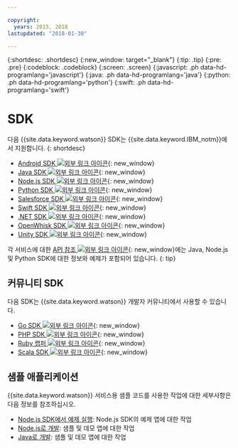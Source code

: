 ```yaml
---

copyright:
  years: 2015, 2018
lastupdated: "2018-01-30"

---
```


{:shortdesc: .shortdesc}
{:new_window: target="_blank"}
{:tip: .tip}
{:pre: .pre}
{:codeblock: .codeblock}
{:screen: .screen}
{:javascript: .ph data-hd-programlang='javascript'}
{:java: .ph data-hd-programlang='java'}
{:python: .ph data-hd-programlang='python'}
{:swift: .ph data-hd-programlang='swift'}

# SDK

다음 {{site.data.keyword.watson}} SDK는 {{site.data.keyword.IBM_notm}}에서 지원합니다.
{: shortdesc}

* [Android SDK ![외부 링크 아이콘](../../icons/launch-glyph.svg "외부 링크 아이콘")](https://github.com/watson-developer-cloud/android-sdk){: new_window}
* [Java SDK ![외부 링크 아이콘](../../icons/launch-glyph.svg "외부 링크 아이콘")](https://github.com/watson-developer-cloud/java-sdk){: new_window}
* [Node.js SDK ![외부 링크 아이콘](../../icons/launch-glyph.svg "외부 링크 아이콘")](https://github.com/watson-developer-cloud/node-sdk){: new_window}
* [Python SDK ![외부 링크 아이콘](../../icons/launch-glyph.svg "외부 링크 아이콘")](https://github.com/watson-developer-cloud/python-sdk){: new_window}
* [Salesforce SDK ![외부 링크 아이콘](../../icons/launch-glyph.svg "외부 링크 아이콘")](https://github.com/watson-developer-cloud/salesforce-sdk){: new_window}
* [Swift SDK ![외부 링크 아이콘](../../icons/launch-glyph.svg "외부 링크 아이콘")](https://github.com/watson-developer-cloud/swift-sdk){: new_window}
* [.NET SDK ![외부 링크 아이콘](../../icons/launch-glyph.svg "외부 링크 아이콘")](https://github.com/watson-developer-cloud/dotnet-standard-sdk){: new_window}
* [OpenWhisk SDK ![외부 링크 아이콘](../../icons/launch-glyph.svg "외부 링크 아이콘")](https://github.com/watson-developer-cloud/openwhisk-sdk/){: new_window}
* [Unity SDK ![외부 링크 아이콘](../../icons/launch-glyph.svg "외부 링크 아이콘")](https://github.com/watson-developer-cloud/unity-sdk){: new_window}

각 서비스에 대한 [API 참조 ![외부 링크 아이콘](../../icons/launch-glyph.svg "외부 링크 아이콘")](https://{DomainName}/developer/watson/documentation){: new_window}에는 Java, Node.js 및 Python SDK에 대한 정보와 예제가 포함되어 있습니다.
{: tip}

## 커뮤니티 SDK

다음 SDK는 {{site.data.keyword.watson}} 개발자 커뮤니티에서 사용할 수 있습니다.

* [Go SDK ![외부 링크 아이콘](../../icons/launch-glyph.svg "외부 링크 아이콘")](https://github.com/liviosoares/go-watson-sdk){: new_window}
* [PHP SDK ![외부 링크 아이콘](../../icons/launch-glyph.svg "외부 링크 아이콘")](https://github.com/CognitiveBuild/WatsonPHPSDK){: new_window}
* [Ruby 랩퍼 ![외부 링크 아이콘](../../icons/launch-glyph.svg "외부 링크 아이콘")](https://github.com/IcaliaLabs?utf8=%E2%9C%93&q=watson&type=&language=ruby){: new_window}
* [Scala SDK ![외부 링크 아이콘](../../icons/launch-glyph.svg "외부 링크 아이콘")](https://github.com/kane77/scala-sdk){: new_window}

## 샘플 애플리케이션

{{site.data.keyword.watson}} 서비스용 샘플 코드를 사용한 작업에 대한 세부사항은 다음 정보를 참조하십시오.

* [Node.js SDK에서 예제 실행](/docs/services/watson/running-node-examples.html): Node.js SDK의 예제 앱에 대한 작업
* [Node.js로 개발](/docs/services/watson/developing-nodejs.html): 샘플 및 데모 앱에 대한 작업
* [Java로 개발](/docs/services/watson/developing-java.html): 샘플 및 데모 앱에 대한 작업
